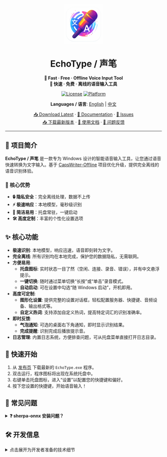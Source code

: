 <div align="center">
  <img src="assets/icon.png" alt="EchoType Logo" width="128" height="128">
  
  # EchoType / 声笔
  
  **🎤 Fast · Free · Offline Voice Input Tool**  
  **🎤 快速 · 免费 · 离线的语音输入工具**
  
  [![License](https://img.shields.io/badge/license-MIT-blue.svg)](LICENSE)
  [![Platform](https://img.shields.io/badge/platform-Windows-lightgrey.svg)](#)
  <!-- [![Release](https://img.shields.io/github/v/release/ljyou001/echotype.svg)](https://github.com/ljyou001/echotype/releases) -->
  
  **Languages / 语言**: [English](README.md) | [中文](README_ZH.md)
  
  [📥 Download Latest](https://github.com/ljyou001/echotype/releases) · [📖 Documentation](#快速开始) · [🐛 Issues](https://github.com/ljyou001/echotype/issues)  
  [📥 下载最新版本](https://github.com/ljyou001/echotype/releases) · [📖 使用文档](#快速开始) · [🐛 问题反馈](https://github.com/ljyou001/echotype/issues)
</div>

---

## 📖 项目简介

**EchoType / 声笔** 是一款专为 Windows 设计的智能语音输入工具，让您通过语音快速转换为文字输入。基于 [CapsWriter-Offline](https://github.com/HaujetZhao/CapsWriter-Offline) 项目优化升级，提供完全离线的语音识别体验。

### 🎯 核心优势
- **🔒 隐私安全**：完全离线处理，数据不上传
- **⚡ 极速响应**：本地模型，毫秒级识别
- **🎨 简洁易用**：托盘常驻，一键启动
- **🛠️ 高度定制**：丰富的个性化设置选项

## ✨ 核心功能

*   **极速识别**: 本地模型，响应迅速，语音即刻转为文字。
*   **完全离线**: 所有识别均在本地完成，保护您的数据隐私，无需联网。
*   **方便易用**:
    *   **托盘图标**: 实时状态一目了然（空闲、连接、录音、错误），并有中文悬浮提示。
    *   **一键切换**: 随时通过菜单切换“长按”或“单击”录音模式。
    *   **自动启动**: 可在设置中勾选“随 Windows 启动”，开机即用。
*   **高度可定制**:
    *   **图形化设置**: 提供完整的设置对话框，轻松配置服务器、快捷键、音频设备、输出格式等。
    *   **自定义热词**: 支持添加自定义热词，提高特定词汇的识别准确率。
*   **即时反馈**:
    *   **气泡通知**: 可选的桌面右下角通知，即时显示识别结果。
    *   **完成提醒**: 识别完成后播放提示音。
*   **日志管理**: 内置日志系统，方便排查问题，可从托盘菜单直接打开日志目录。

## 🚀 快速开始

1.  从 [发布页](https://github.com/ljyou001/echotype/releases) 下载最新的 `EchoType.exe` 程序。
2.  双击运行，程序图标将出现在系统托盘中。
3.  右键单击托盘图标，进入“设置”以配置您的快捷键和偏好。
4.  按下您设置的快捷键，开始语音输入！

## 🔧 常见问题

<details>
<summary><strong>❓ sherpa-onnx 安装问题？</strong></summary>

**问题：** `ModuleNotFoundError: No module named 'cmake.cmake_extension'` 或编译错误

**解决方案：**
1. 使用预编译包而不是从源码构建：
   ```bash
   pip install --find-links https://k2-fsa.github.io/sherpa/onnx/install/python.html sherpa-onnx
   pip install funasr-onnx==0.2.5
   ```
2. 确保安装了带 C++ 支持的 Visual Studio Build Tools
3. 安装 cmake：`pip install cmake`
4. 如果仍然失败，使用仅客户端模式连接远程服务器
</details>

## 🛠️ 开发信息

<details>
<summary>点击展开为开发者准备的技术细节</summary>

### 架构说明

EchoType 采用客户端-服务器架构：
- **客户端** (run_tray.py): 托盘图标、快捷键监听、音频录制
- **服务器** (server/): 语音识别服务（需要 sherpa-onnx 等包）

你可以：
1. 只安装客户端依赖，连接到远程服务器
2. 安装完整依赖，本地运行服务器（需要编译 C++ 扩展）

### 方式1：只安装客户端（推荐）

```bash
# 1. 创建虚拟环境
python -m venv .venv

# 2. 激活虚拟环境
.venv\Scripts\activate

# 3. 安装客户端依赖
pip install -r requirements-simple.txt

# 4. 运行客户端
pythonw run_tray.py

# 5. 在设置中配置连接到远程服务器（如果有）
```

### 方式2：安装完整环境（包含服务器）

语音识别服务器需要 `sherpa-onnx`、`funasr-onnx`、`kaldi-native-fbank` 这些包。

**前置要求：**
1. 安装 Visual Studio Build Tools
   - 下载：https://visualstudio.microsoft.com/downloads/
   - 选择 "Desktop development with C++"
2. 安装 CMake（通过 winget 或从 cmake.org 下载）

**安装步骤：**

```bash
# 1. 创建虚拟环境
python -m venv .venv

# 2. 激活虚拟环境
call .venv\Scripts\activate

# 3. 先安装客户端依赖
pip install -r requirements-simple.txt

# 4. 安装构建依赖
pip install setuptools wheel cmake

# 5. 从预编译包安装 sherpa-onnx
pip install --find-links https://k2-fsa.github.io/sherpa/onnx/install/python.html sherpa-onnx

# 6. 安装 funasr-onnx（包含 kaldi-native-fbank）
pip install funasr-onnx==0.2.5

# 7. 后台启动服务器
start /B python server/start_server.py

# 8. 运行客户端
pythonw run_tray.py
```

**注意：** 如果使用原始 requirements.txt 遇到编译错误，请使用上述方法，它会安装预编译包而不是从源码构建。

首次运行会自动在 `%APPDATA%\EchoType\client.json` 生成配置文件并载入默认值。

### 开发提示
- 依赖列表见 `requirements.txt`（完整）或 `requirements-simple.txt`（仅客户端）。
- `TrayBackend` 通过后台线程运行原有 async 客户端逻辑，核心入口位于 `tray_app.py`。
- UI 相关组件集中在 `settings_dialog.py`、`hotkey_dialog.py` 与 `tray_icons.py`。
- 启动项管理封装在 `autostart.py`。

### 打包
可继续沿用项目现有的 PyInstaller 方案，设置入口为 `run_tray.py`，建议追加参数 `--noconsole` 与 `--icon assets/icon.ico` 生成可执行文件。

</details>